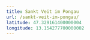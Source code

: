 ```yaml
---
title: Sankt Veit im Pongau
url: /sankt-veit-im-pongau/
latitude: 47.329161400000004
longitude: 13.154277700000002
---
```

